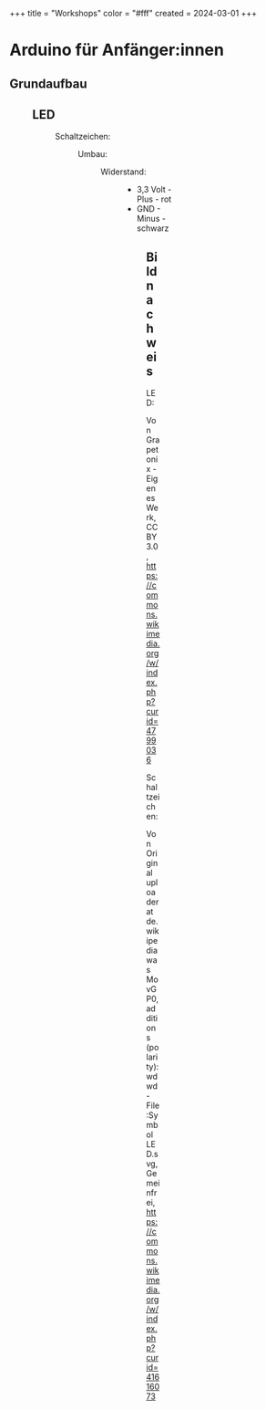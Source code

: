 +++
title = "Workshops"
color = "#fff"
created = 2024-03-01
+++

<script lang="ts">
  import Figure from '$lib/components/Figure.svelte';
</script>

# Arduino für Anfänger:innen

## Grundaufbau

<Figure src="/images/workshops/arduino_I/01_grundaufbau.png" alt="Grundaufbau" />

## LED

<Figure src="https://upload.wikimedia.org/wikipedia/commons/thumb/8/86/Uvled_highres_macro.jpg/266px-Uvled_highres_macro.jpg" alt="LED" />

Schaltzeichen:

<Figure src="https://upload.wikimedia.org/wikipedia/commons/thumb/1/11/Symbol_LED_%2B-.svg/320px-Symbol_LED_%2B-.svg.png" alt="Schaltzeichen LED">

Umbau:

<Figure src="/images/workshops/arduino_I/02_grundaufbau.png" alt="Grundaufbau" />

Widerstand:

<Figure src="/images/workshops/arduino_I/03_grundaufbau.png" alt="Grundaufbau" />

- 3,3 Volt - Plus - rot
- GND - Minus - schwarz

<Figure src="/images/workshops/arduino_I/02_grundaufbau.png" alt="Grundaufbau" />

## Bildnachweis

LED:

Von Grapetonix - Eigenes Werk, CC BY 3.0, https://commons.wikimedia.org/w/index.php?curid=4799036

Schaltzeichen:

Von Original uploader at de.wikipedia was MovGP0, additions (polarity): wdwd - File:Symbol LED.svg, Gemeinfrei, https://commons.wikimedia.org/w/index.php?curid=41616073
